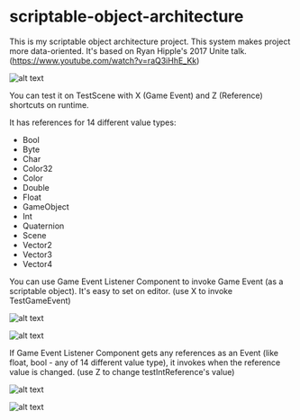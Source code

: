 # scriptable-object-architecture

This is my scriptable object architecture project. This system makes project more data-oriented. It's based on Ryan Hipple's 2017 Unite talk. (https://www.youtube.com/watch?v=raQ3iHhE_Kk)

![alt text](https://i.imgur.com/SkSIJCu.jpg)

You can test it on TestScene with X (Game Event) and Z (Reference) shortcuts on runtime.

It has references for 14 different value types:

- Bool
- Byte
- Char
- Color32
- Color
- Double
- Float
- GameObject
- Int
- Quaternion
- Scene
- Vector2
- Vector3
- Vector4

You can use Game Event Listener Component to invoke Game Event (as a scriptable object). It's easy to set on editor. (use X to invoke TestGameEvent)

![alt text](https://i.imgur.com/24V0i9W.jpg)

![alt text](https://i.imgur.com/4CibpZz.jpg)

If Game Event Listener Component gets any references as an Event (like float, bool - any of 14 different value type), it invokes when the reference value is changed. (use Z to change testIntReference's value)

![alt text](https://i.imgur.com/j6La50F.jpg)

![alt text](https://i.imgur.com/bML7Vbu.jpg)
